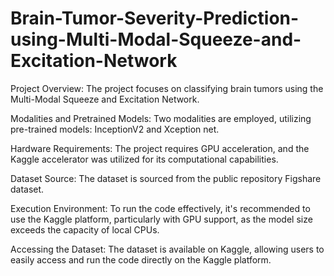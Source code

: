 # Brain-Tumor-Severity-Prediction-using-Multi-Modal-Squeeze-and-Excitation-Network

Project Overview:
The project focuses on classifying brain tumors using the Multi-Modal Squeeze and Excitation Network.

Modalities and Pretrained Models:
Two modalities are employed, utilizing pre-trained models: InceptionV2 and Xception net.

Hardware Requirements:
The project requires GPU acceleration, and the Kaggle accelerator was utilized for its computational capabilities.

Dataset Source:
The dataset is sourced from the public repository Figshare dataset.

Execution Environment:
To run the code effectively, it's recommended to use the Kaggle platform, particularly with GPU support, as the model size exceeds the capacity of local CPUs.

Accessing the Dataset:
The dataset is available on Kaggle, allowing users to easily access and run the code directly on the Kaggle platform.
